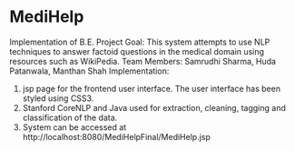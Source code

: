 # MediHelp
Implementation of B.E. Project
Goal: This system attempts to use NLP techniques to answer factoid questions in the medical domain using resources such as WikiPedia.
Team Members: Samrudhi Sharma, Huda Patanwala, Manthan Shah
Implementation: 
1) jsp page for the frontend user interface. The user interface has been styled using CSS3.
2) Stanford CoreNLP and Java used for extraction, cleaning, tagging and classification of the data.
3) System can be accessed at http://localhost:8080/MediHelpFinal/MediHelp.jsp
